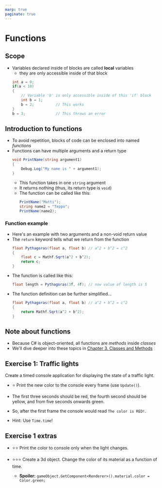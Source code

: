 ```yaml
---
marp: true
paginate: true
---
```

<!-- headingDivider: 3 -->
<!-- class: invert -->

# Functions

## Scope

* Variables declared inside of blocks are called **local** variables
  * they are only accessible inside of that block
  ```c#
  int a = 0;
  if(a < 10)
  {
      // Variable 'b' is only accessible inside of this 'if' block
      int b = 1;
      b = 2;          // This works
  }
  b = 3;              // This throws an error
  ```
## Introduction to functions

* To avoid repetition, blocks of code can be enclosed into named *functions*
* Functions can have multiple arguments and a return type
  ```c#
  void PrintName(string argument1)
  {
      Debug.Log("My name is " + argument1);
  }
  ```
  * This function takes in one `string` argument
  * It returns nothing (thus, its return type is `void`)
  * The function can be called like this:
    ```c#
    PrintName("Matti");
    string name2 = "Teppo";
    PrintName(name2);
    ```

### Function example
* Here's an example with two arguments and a non-void return value
* The `return` keyword tells what we return from the function 
  ```c#
  float Pythagoras(float a, float b) // a^2 + b^2 = c^2
  {
      float c = Mathf.Sqrt(a^2 + b^2);
      return c;
  }
  ```
* The function is called like this:
  ```c#
  float length = Pythagoras(3f, 4f); // now value of length is 5
  ```
* The function definition can be further simplified...
  ```c#
  float Pythagoras(float a, float b) // a^2 + b^2 = c^2
  {
      return Mathf.Sqrt(a^2 + b^2);
  }
  ```
## Note about functions

* Because C# is object-oriented, all functions are *methods* inside *classes*
* We'll dive deeper into these topics in [Chapter 3. Classes and Methods](6-classes-methods.md)
## Exercise 1: Traffic lights
<!-- _backgroundColor: #29366f -->

Create a timed console application for displaying the state of a traffic light.
* ⭐ Print the new color to the console every frame (use `Update()`).

* The first three seconds should be red, the fourth second should be yellow, and from five seconds onwards green.
* So, after the first frame the console would read `The color is RED!`.
* Hint: Use `Time.time`!

## Exercise 1 extras
<!-- _backgroundColor: #29366f -->

* ⭐⭐ Print the color to console only when the light changes.
* ⭐⭐⭐ Create a 3d object. Change the color of its material as a function of time.

  * **Spoiler:** `gameObject.GetComponent<Renderer>().material.color = Color.green;`

